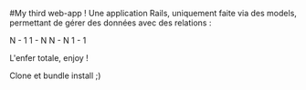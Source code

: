 #My third web-app !
Une application Rails, uniquement faite via des models, permettant de gérer des données avec des relations :

N - 1 
1 - N 
N - N 
1 - 1 

L'enfer totale, enjoy !

Clone et bundle install ;)